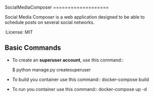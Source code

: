 SocialMediaComposer ===================

Social Media Composer is a web application designed to be able to schedule posts on several social networks.

:License: MIT

Basic Commands
--------------

* To create an **superuser account**, use this command::

    $ python manage.py createsuperuser

* To build you container use this command::
    docker-compose build

* To run you container use this command::
    docker-compose up -d
